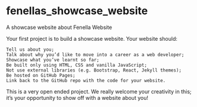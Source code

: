 # fenellas_showcase_website
A showcase website about Fenella
Website

Your first project is to build a showcase website. Your website should:

    Tell us about you;
    Talk about why you’d like to move into a career as a web developer;
    Showcase what you’ve learnt so far;
    Be built only using HTML, CSS and vanilla JavaScript;
    Not use external libraries (e.g. Bootstrap, React, Jekyll themes);
    Be hosted on GitHub Pages;
    Link back to the GitHub repo with the code for your website.

This is a very open ended project. We really welcome your creativity in this; it’s your opportunity to show off with a website about you!
